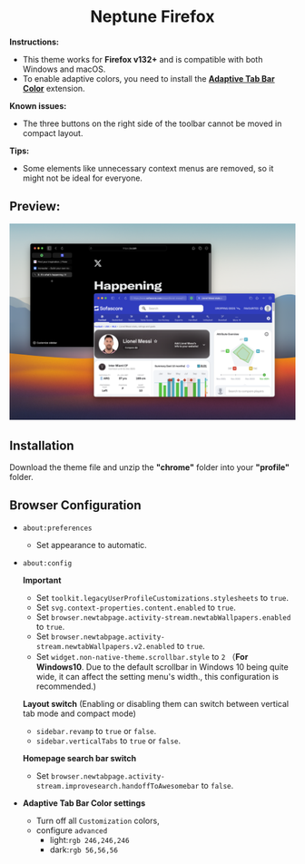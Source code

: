 <h1 align="center"><strong>Neptune Firefox</strong></h1>

**Instructions:** 
- This theme works for **Firefox v132+** and is compatible with both Windows and macOS.
- To enable adaptive colors, you need to install the **[Adaptive Tab Bar Color](https://addons.mozilla.org/en-US/firefox/addon/adaptive-tab-bar-colour/?utm_source=addons.mozilla.org&utm_medium=referral&utm_content=search)** extension. 

**Known issues:** 
- The three buttons on the right side of the toolbar cannot be moved in compact layout.

**Tips:** 
- Some elements like unnecessary context menus are removed, so it might not be ideal for everyone.

## Preview:
<img src="info/preview.png" alt="Preview Image" width="800px">

## Installation

Download the theme file and unzip the **"chrome"** folder into your **"profile"** folder.

## Browser Configuration
- `about:preferences`

    - Set appearance to automatic.

-  `about:config`

    **Important**
    - Set `toolkit.legacyUserProfileCustomizations.stylesheets` to `true`.
    - Set `svg.context-properties.content.enabled` to `true`.
    - Set `browser.newtabpage.activity-stream.newtabWallpapers.enabled` to `true`.
    - Set `browser.newtabpage.activity-stream.newtabWallpapers.v2.enabled` to `true`.
    - Set `widget.non-native-theme.scrollbar.style` to `2` （**For Windows10**. Due to the default scrollbar in Windows 10 being quite wide, it can affect the setting menu's width., this configuration is recommended.)

    **Layout switch** (Enabling or disabling them can switch between vertical tab mode and compact mode)
    - `sidebar.revamp` to `true` or `false`.
    - `sidebar.verticalTabs` to `true` or `false`.

    **Homepage search bar switch**
    - Set `browser.newtabpage.activity-stream.improvesearch.handoffToAwesomebar` to `false`.

- **Adaptive Tab Bar Color settings**

    - Turn off all `Customization` colors,
    - configure `advanced`
        - light:`rgb 246,246,246`
        - dark:`rgb 56,56,56`